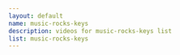 ```yaml
--- 
layout: default
name: music-rocks-keys
description: videos for music-rocks-keys list
list: music-rocks-keys
---
```


<div class="player">
<div id="player"><!-- "https://www.youtube.com/watch?v={{site.data.lists[page.list][0]}}" --></div>
</div>

